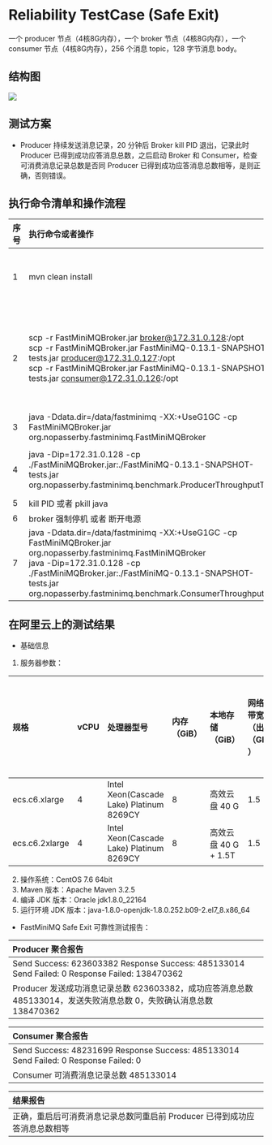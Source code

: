 # Reliability TestCase (Safe Exit)

一个 producer 节点（4核8G内存），一个 broker 节点（4核8G内存），一个 consumer 节点（4核8G内存），256 个消息 topic，128 字节消息 body。

## 结构图

![](https://www.guochaosheng.com/fastminimq/docs/img/testcase_reboot.svg)
## 测试方案
* Producer 持续发送消息记录，20 分钟后 Broker kill PID 退出，记录此时 Producer 已得到成功应答消息总数，之后启动 Broker 和 Consumer，检查可消费消息记录总数是否同 Producer 已得到成功应答消息总数相等，是则正确，否则错误。

## 执行命令清单和操作流程
| 序号 | 执行命令或者操作                                               | 说明                                                         |
| :--- | :----------------------------------------------------------- | :----------------------------------------------------------- |
| 1    | mvn clean install                                            | 编译打包生成 FastMiniMQBroker.jar 和 FastMiniMQ-0.13.1-SNAPSHOT-tests.jar |
| 2    | scp -r FastMiniMQBroker.jar broker@172.31.0.128:/opt <br>scp -r FastMiniMQBroker.jar FastMiniMQ-0.13.1-SNAPSHOT-tests.jar producer@172.31.0.127:/opt <br>scp -r FastMiniMQBroker.jar FastMiniMQ-0.13.1-SNAPSHOT-tests.jar consumer@172.31.0.126:/opt | 复制 FastMiniMQBroker.jar 至 broker 节点，复制 FastMiniMQBroker.jar 和 FastMiniMQ-0.13.1-SNAPSHOT-tests.jar 至 producer\consumer 节点 |
| 3    | java -Ddata.dir=/data/fastminimq -XX:+UseG1GC -cp FastMiniMQBroker.jar org.nopasserby.fastminimq.FastMiniMQBroker | 运行 broker                                                  |
| 4    | java -Dip=172.31.0.128 -cp ./FastMiniMQBroker.jar:./FastMiniMQ-0.13.1-SNAPSHOT-tests.jar org.nopasserby.fastminimq.benchmark.ProducerThroughputTest | 运行 producer，持续发送消息记录，记录 Producer 已得到成功应答消息总数 |
| 5    | kill PID 或者 pkill java                                     | broker 安全退出                                              |
| 6    | broker 强制停机 或者 断开电源                                | broker 快速停机                                              |
| 7    | java -Ddata.dir=/data/fastminimq -XX:+UseG1GC -cp FastMiniMQBroker.jar org.nopasserby.fastminimq.FastMiniMQBroker<br/>java -Dip=172.31.0.128 -cp ./FastMiniMQBroker.jar:./FastMiniMQ-0.13.1-SNAPSHOT-tests.jar org.nopasserby.fastminimq.benchmark.ConsumerThroughputTest | 启动运行 broker 和 consumer，检查可消费消息记录总数是否同 Producer 已得到成功应答消息总数相等 |

## 在阿里云上的测试结果

* 基础信息

1. 服务器参数：

| 规格           | vCPU | 处理器型号                                | 内存（GiB）    | 本地存储（GiB）         | 网络基础带宽能力（出/入）（Gbit/s）        | 网络突发带宽能力（出/入）（Gbit/s）      | 网络收发包能力（出+入）（万PPS）        | 连接数（万）    | 多队列  | 云盘最大IOPS | 云盘最大吞吐量（MB/s）     | 云盘带宽（Gbit/s）    |
| :------------- | :--- | :--------------------------------------- | :---------- | :-------------------- | :---------------------------------- | :---------------------------------- | :------------------------------- | :------------ | :----- | :----------- | :--------------------- | :----------------- |
| ecs.c6.xlarge  | 4    | Intel Xeon(Cascade Lake) Platinum 8269CY | 8           | 高效云盘 40 G          | 1.5                                 | 5.0                                 | 50                               | 最高25        | 4      | 5000         | 140                    | 1.5                |
| ecs.c6.2xlarge | 4    | Intel Xeon(Cascade Lake) Platinum 8269CY | 8           | 高效云盘 40 G + 1.5T   | 1.5                                 | 5.0                                 | 80                               | 最高25        | 4      | 5000         | 140                    | 1.5                |

2. 操作系统：CentOS 7.6 64bit
3. Maven 版本：Apache Maven 3.2.5
4. 编译 JDK 版本：Oracle jdk1.8.0_22164
5. 运行环境 JDK 版本：java-1.8.0-openjdk-1.8.0.252.b09-2.el7_8.x86_64

* FastMiniMQ Safe Exit 可靠性测试报告：

| Producer 聚合报告                                                                                           |
| :---------------------------------------------------------------------------------------------------------- |
| Send Success: 623603382 Response Success: 485133014 Send Failed: 0 Response Failed: 138470362               |
| Producer 发送成功消息记录总数 623603382，成功应答消息总数 485133014，发送失败消息总数 0，失败确认消息总数 138470362 |

|Consumer 聚合报告   |
| :---------------------------------------------------------------------------------------------- |
| Send Success: 48231699 Response Success: 485133014 Send Failed: 0 Response Failed: 0            |
| Consumer 可消费消息记录总数 485133014                                                             |

|结果报告                                                                                           |
| :------------------------------------------------------------------------------------------------ |
| 正确，重启后可消费消息记录总数同重启前 Producer 已得到成功应答消息总数相等                              |
